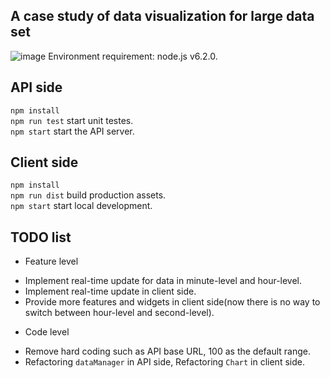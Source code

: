 ## A case study of data visualization for large data set 
![image](https://cloud.githubusercontent.com/assets/10692276/17745306/f334dce4-64dd-11e6-8712-749f44c786d9.png)
Environment requirement: node.js v6.2.0.   


## API side
`npm install`   
`npm run test` start unit testes.   
`npm start` start the API server.

## Client side
`npm install`   
`npm run dist` build production assets.  
`npm start` start local development.  

## TODO list
 * Feature level
  - Implement real-time update for data in minute-level and hour-level.
  - Implement real-time update in client side.
  - Provide more features and widgets in client side(now there is no way to switch between hour-level and second-level).
 * Code level
  - Remove hard coding such as API base URL, 100 as the default range.
  - Refactoring `dataManager` in API side, Refactoring `Chart` in client side.
